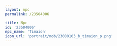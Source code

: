 ```yaml
---
layout: npc
permalink: /23504006

title: Npc
id: '23504006'
npc_name: 'Timaion'
icon_url: 'portrait/mob/23000103_b_timaion_p.png'
---
```

